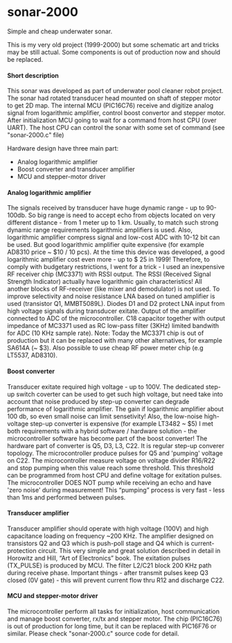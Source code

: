 # sonar-2000
Simple and cheap underwater sonar.

This is my very old project (1999-2000) but some schematic art and tricks may be still actual.
Some components is out of production now and should be replaced.

#### Short description

This sonar was developed as part of underwater pool cleaner robot project.
The sonar had rotated transducer head mounted on shaft of stepper motor to get 2D map.
The internal MCU (PIC16C76) receive and digitize analog signal from logarithmic amplifier, 
control boost convertor and stepper motor.
After initialization MCU going to wait for a command from host CPU (over UART).
The host CPU can control the sonar with some set of command (see "sonar-2000.c" file)

Hardware design have three main part:
- Analog logarithmic amplifier
- Boost converter and transducer amplifier
- MCU and stepper-motor driver

#### Analog logarithmic amplifier
The signals received by transducer have huge dynamic range - up to 90-100db.
So big range is need to accept echo from objects located on very different distance - from 1 meter up to 1 km.
Usually, to match such strong dynamic range requirements logarithmic amplifiers is used.
Also, logarithmic amplifier compress signal and low-cost ADC with 10-12 bit can be used.
But good logarithmic amplifier quite expensive (for example AD8310 price ~ $10 / 10 pcs).
At the time this device was developed, a good logarithmic amplifier cost even more - up to $ 25 in 1999!
Therefore, to comply with budgetary restrictions, I went for a trick - I used an inexpensive RF receiver chip (MC3371) with RSSI output.
The RSSI (Received Signal Strength Indicator) actually have logarithmic gain characteristics!
All another blocks of RF-receiver (like mixer and demodulator) is not used.
To improve selectivity and noise resistance LNA based on tuned amplifier is used (transistor Q1, MMBT5089L).
Diodes D1 and D2 protect LNA input from high voltage signals during transducer exitate.
Output of the amplifier connected to ADC of the microcontroller. 
C18 capacitor together with output impedance of MC3371 used as RC low-pass filter (3KHz) limited bandwith for ADC (10 KHz sample rate).
Note: Today the MC3371 chip is out of production but it can be replaced with many other alternatives, for example SA614A (~ $3).
Also possible to use cheap RF power meter chip (e.g LT5537, AD8310).

#### Boost converter
Transducer exitate required high voltage - up to 100V.
The dedicated step-up switch coverter can be used to get such high voltage, but need take into account that noise produced by step-up converter can degrade performance of logarithmic amplifier. 
The gain if logarithmic amplifier about 100 db, so even small noise can limit sensetivity!
Also, the low-noise high-voltage step-up converter is expensive (for example LT3482 ~ $5)
I met both requirements with a hybrid software / hardware solution - the microcontroller software has become part of the boost converter!
The hardware part of converter is Q5, D3, L3, C22. It is regular step-up converer topology. The microcontroller produce pulses for
Q5  and 'pumping' voltage on C22. The microcontroller measure voltage on voltage divider R16/R22 and stop pumping when this value reach some threshold. This threshold can be programmed from host CPU and define voltage for exitation pulses. 
The microcontroller DOES NOT pump while receiving an echo and have 'zero noise' during measurement!
This “pumping” process is very fast - less than 1ms and performed between pulses.

#### Transducer amplifier
Transducer amplifier should operate with high voltage (100V) and high capacitance loading on frequency ~200 KHz.
The amplifier designed on transistors Q2 and Q3 which is push-poll stage and Q4 which is current-protection circuit. 
This very simple and great solution described in detail in Horowitz and Hill, “Art of Electronics” book.
The exitation pulses (TX_PULSE) is produced by MCU. 
The filter L2/C21 block 200 KHz path during receive phase.
Important things - after transmit pulses keep Q3 closed (0V gate) - this will prevent current flow thru R12 and discharge C22.


#### MCU and stepper-motor driver
The microcontroller perform all tasks for initialization, host communication and manage boost converter, rx/tx and stepper motor.
The chip (PIC16C76) is out of production for long time, but it can be replaced with PIC16F76 or similar.
Please check "sonar-2000.c" source code for detail.

